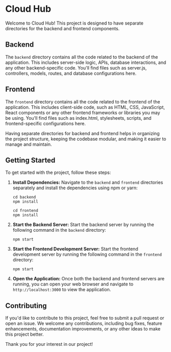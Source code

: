 # Cloud Hub

Welcome to Cloud Hub! This project is designed to have separate directories for the backend and frontend components.

## Backend

The `backend` directory contains all the code related to the backend of the application. This includes server-side logic, APIs, database interactions, and any other backend-specific code. You'll find files such as server.js, controllers, models, routes, and database configurations here.

## Frontend

The `frontend` directory contains all the code related to the frontend of the application. This includes client-side code, such as HTML, CSS, JavaScript, React components or any other frontend frameworks or libraries you may be using. You'll find files such as index.html, stylesheets, scripts, and frontend-specific configurations here.

Having separate directories for backend and frontend helps in organizing the project structure, keeping the codebase modular, and making it easier to manage and maintain.

## Getting Started

To get started with the project, follow these steps:

1. **Install Dependencies:** Navigate to the `backend` and `frontend` directories separately and install the dependencies using npm or yarn:

    ```
    cd backend
    npm install
    ```

    ```
    cd frontend
    npm install
    ```

3. **Start the Backend Server:** Start the backend server by running the following command in the `backend` directory:

    ```
    npm start
    ```

4. **Start the Frontend Development Server:** Start the frontend development server by running the following command in the `frontend` directory:

    ```
    npm start
    ```

5. **Open the Application:** Once both the backend and frontend servers are running, you can open your web browser and navigate to `http://localhost:3000` to view the application.

## Contributing

If you'd like to contribute to this project, feel free to submit a pull request or open an issue. We welcome any contributions, including bug fixes, feature enhancements, documentation improvements, or any other ideas to make this project better.

Thank you for your interest in our project!

